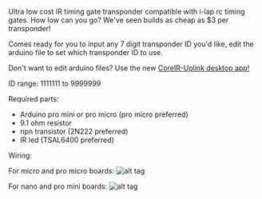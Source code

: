 Ultra low cost IR timing gate transponder compatible with i-lap rc timing gates. How low can you go? We've seen builds as cheap as $3 per transponder!

Comes ready for you to input any 7 digit transponder ID you'd like, edit the arduino file to set which transponder ID to use.

Don't want to edit arduino files? Use the new [CoreIR-Uplink desktop app!](https://github.com/slacker87/CoreIR-Uplink)

ID range: 1111111 to 9999999

Required parts:
* Arduino pro mini or pro micro (pro micro preferred)
* 9.1 ohm resistor
* npn transistor (2N222 preferred)
* IR led (TSAL6400 preferred)


Wiring:

For micro and pro micro boards:
![alt tag](https://raw.githubusercontent.com/slacker87/CoreIR/master/micro.png)

For nano and pro mini boards:
![alt tag](https://raw.githubusercontent.com/slacker87/CoreIR/master/mini.png)
